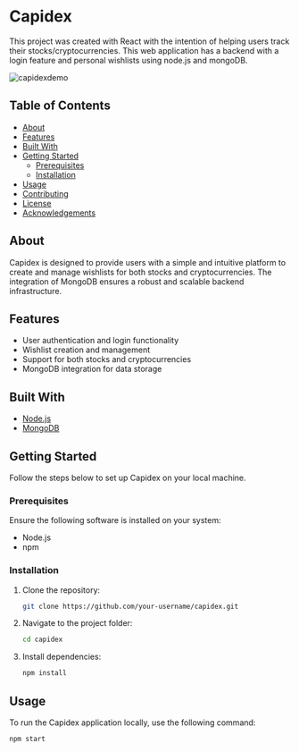 # Capidex

This project was created with React with the intention of helping users track their stocks/cryptocurrencies. This web application has a backend with a login feature and personal wishlists using node.js and mongoDB.

![capidexdemo](https://github.com/VictorXie03/Capidex/assets/112527883/5cc8168d-10ae-4c0c-b949-4a69d19486b3)

## Table of Contents
- [About](#about)
- [Features](#features)
- [Built With](#built-with)
- [Getting Started](#getting-started)
  - [Prerequisites](#prerequisites)
  - [Installation](#installation)
- [Usage](#usage)
- [Contributing](#contributing)
- [License](#license)
- [Acknowledgements](#acknowledgements)

## About

Capidex is designed to provide users with a simple and intuitive platform to create and manage wishlists for both stocks and cryptocurrencies. The integration of MongoDB ensures a robust and scalable backend infrastructure.

## Features

- User authentication and login functionality
- Wishlist creation and management
- Support for both stocks and cryptocurrencies
- MongoDB integration for data storage

## Built With

- [Node.js](https://nodejs.org/)
- [MongoDB](https://www.mongodb.com/)

## Getting Started

Follow the steps below to set up Capidex on your local machine.

### Prerequisites

Ensure the following software is installed on your system:

- Node.js
- npm

### Installation

1. Clone the repository:

    ```bash
    git clone https://github.com/your-username/capidex.git
    ```

2. Navigate to the project folder:

    ```bash
    cd capidex
    ```

3. Install dependencies:

    ```bash
    npm install
    ```

## Usage

To run the Capidex application locally, use the following command:

```bash
npm start


